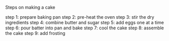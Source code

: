 Steps on making a cake

step 1: prepare baking pan
step 2: pre-heat the oven
step 3: stir the  dry ingredients
step 4: combine butter and sugar
step 5: add eggs one at a time
step 6: pour batter into pan and bake
step 7: cool the cake
step 8: assemble the cake
step 9: add frosting
